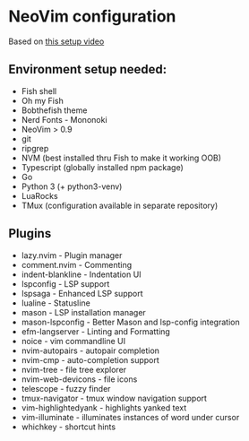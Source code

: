 # NeoVim configuration

Based on [this setup video](https://www.youtube.com/watch?v=ZjMzBd1Dqz8)

## Environment setup needed:
 - Fish shell
 - Oh my Fish
 - Bobthefish theme
 - Nerd Fonts - Mononoki
 - NeoVim > 0.9
 - git
 - ripgrep
 - NVM (best installed thru Fish to make it working OOB)
 - Typescript (globally installed npm package)
 - Go
 - Python 3 (+ python3-venv)
 - LuaRocks
 - TMux (configuration available in separate repository)

## Plugins
 - lazy.nvim - Plugin manager
 - comment.nvim - Commenting
 - indent-blankline - Indentation UI
 - lspconfig - LSP support
 - lspsaga - Enhanced LSP support
 - lualine - Statusline
 - mason - LSP installation manager
 - mason-lspconfig - Better Mason and lsp-config integration
 - efm-langserver - Linting and Formatting
 - noice - vim commandline UI
 - nvim-autopairs - autopair completion
 - nvim-cmp - auto-completion support
 - nvim-tree - file tree explorer
 - nvim-web-devicons - file icons
 - telescope - fuzzy finder
 - tmux-navigator - tmux window navigation support
 - vim-highlightedyank - highlights yanked text
 - vim-illuminate - illuminates instances of word under cursor
 - whichkey - shortcut hints
